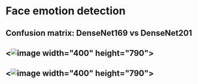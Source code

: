 # Face emotion detection
## Confusion matrix: DenseNet169 vs DenseNet201
## <![image](https://github.com/amolkerkar/Face-emotion-detection/assets/81116875/7b9d43b3-5741-4276-ba25-2bdc4e521b21) width="400" height="790">

## <![image](https://github.com/amolkerkar/Face-emotion-detection/assets/81116875/3a56607e-3bde-4327-a9de-caa9aeaa2b01) width="400" height="790">
